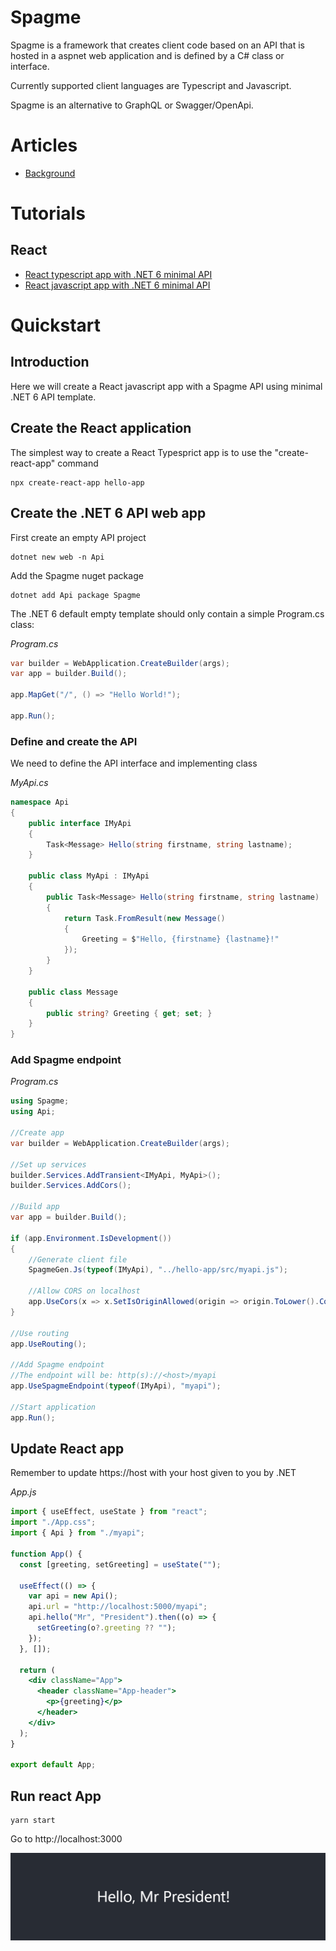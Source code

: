 # Spagme

Spagme is a framework that creates client code based on an API that is hosted in a aspnet web application and is defined by a C# class or interface.

Currently supported client languages are Typescript and Javascript.

Spagme is an alternative to GraphQL or Swagger/OpenApi.

# Articles

- [Background](https://medium.com/@nilsflemstrom/spagme-a91067c23764)

# Tutorials

## React

- [React typescript app with .NET 6 minimal API](/Tutorial/ReactTypescriptMinimal)
- [React javascript app with .NET 6 minimal API](/Tutorial/ReactJavascriptMinimal)

# Quickstart

## Introduction

Here we will create a React javascript app with a Spagme API using minimal .NET 6 API template.

## Create the React application

The simplest way to create a React Typesprict app is to use the "create-react-app" command

```
npx create-react-app hello-app
```

## Create the .NET 6 API web app

First create an empty API project

```
dotnet new web -n Api
```

Add the Spagme nuget package

```
dotnet add Api package Spagme
```

The .NET 6 default empty template should only contain a simple Program.cs class:

_Program.cs_

```c#
var builder = WebApplication.CreateBuilder(args);
var app = builder.Build();

app.MapGet("/", () => "Hello World!");

app.Run();
```

### Define and create the API

We need to define the API interface and implementing class

_MyApi.cs_

```c#
namespace Api
{
    public interface IMyApi
    {
        Task<Message> Hello(string firstname, string lastname);
    }

    public class MyApi : IMyApi
    {
        public Task<Message> Hello(string firstname, string lastname)
        {
            return Task.FromResult(new Message()
            {
                Greeting = $"Hello, {firstname} {lastname}!"
            });
        }
    }

    public class Message
    {
        public string? Greeting { get; set; }
    }
}
```

### Add Spagme endpoint

_Program.cs_

```c#
using Spagme;
using Api;

//Create app
var builder = WebApplication.CreateBuilder(args);

//Set up services
builder.Services.AddTransient<IMyApi, MyApi>();
builder.Services.AddCors();

//Build app
var app = builder.Build();

if (app.Environment.IsDevelopment())
{
    //Generate client file
    SpagmeGen.Js(typeof(IMyApi), "../hello-app/src/myapi.js");

    //Allow CORS on localhost
    app.UseCors(x => x.SetIsOriginAllowed(origin => origin.ToLower().Contains("localhost")));
}

//Use routing
app.UseRouting();

//Add Spagme endpoint
//The endpoint will be: http(s)://<host>/myapi
app.UseSpagmeEndpoint(typeof(IMyApi), "myapi");

//Start application
app.Run();
```

## Update React app

Remember to update https://host with your host given to you by .NET

_App.js_

```jsx
import { useEffect, useState } from "react";
import "./App.css";
import { Api } from "./myapi";

function App() {
  const [greeting, setGreeting] = useState("");

  useEffect(() => {
    var api = new Api();
    api.url = "http://localhost:5000/myapi";
    api.hello("Mr", "President").then((o) => {
      setGreeting(o?.greeting ?? "");
    });
  }, []);

  return (
    <div className="App">
      <header className="App-header">
        <p>{greeting}</p>
      </header>
    </div>
  );
}

export default App;
```

## Run react App

```
yarn start
```

Go to http://localhost:3000

![](TutorialReactTs1.png)
